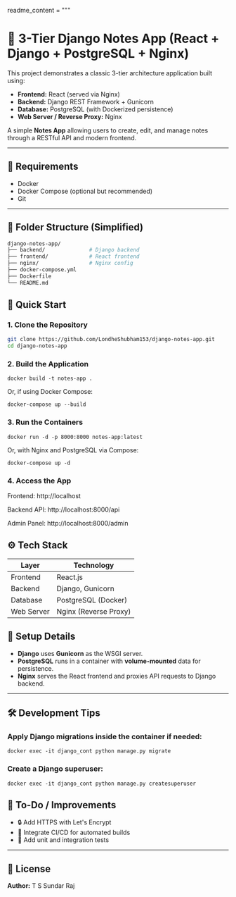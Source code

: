 readme_content = """
# 🧱 3-Tier Django Notes App (React + Django + PostgreSQL + Nginx)

This project demonstrates a classic 3-tier architecture application built using:

- **Frontend:** React (served via Nginx)
- **Backend:** Django REST Framework + Gunicorn
- **Database:** PostgreSQL (with Dockerized persistence)
- **Web Server / Reverse Proxy:** Nginx

A simple **Notes App** allowing users to create, edit, and manage notes through a RESTful API and modern frontend.

---

## 🧰 Requirements

- Docker
- Docker Compose (optional but recommended)
- Git

---
## 📁 Folder Structure (Simplified)

```bash
django-notes-app/
├── backend/              # Django backend
├── frontend/             # React frontend
├── nginx/                # Nginx config
├── docker-compose.yml
├── Dockerfile
└── README.md

```

## 🚀 Quick Start

### 1. Clone the Repository

```bash
git clone https://github.com/LondheShubham153/django-notes-app.git
cd django-notes-app

```
### 2. Build the Application 

```
docker build -t notes-app .
```
Or, if using Docker Compose:
```
docker-compose up --build
```
### 3. Run the Containers
```
docker run -d -p 8000:8000 notes-app:latest
```
Or, with Nginx and PostgreSQL via Compose:
```
docker-compose up -d
```
### 4. Access the App

Frontend: http://localhost

Backend API: http://localhost:8000/api

Admin Panel: http://localhost:8000/admin

## ⚙️ Tech Stack

| Layer      | Technology              |
|------------|--------------------------|
| Frontend   | React.js                 |
| Backend    | Django, Gunicorn         |
| Database   | PostgreSQL (Docker)      |
| Web Server | Nginx (Reverse Proxy)    |

## 📝 Setup Details

- **Django** uses **Gunicorn** as the WSGI server.
- **PostgreSQL** runs in a container with **volume-mounted** data for persistence.
- **Nginx** serves the React frontend and proxies API requests to Django backend.

---


## 🛠 Development Tips
### Apply Django migrations inside the container if needed:

```
docker exec -it django_cont python manage.py migrate

```
### Create a Django superuser:
```
docker exec -it django_cont python manage.py createsuperuser
```

## 🧼 To-Do / Improvements

- 🔒 Add HTTPS with Let's Encrypt  
- 🚀 Integrate CI/CD for automated builds  
- 🧪 Add unit and integration tests  

---

## 🧾 License 
**Author:** T S Sundar Raj